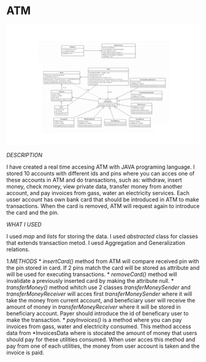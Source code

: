 # ATM

![ATMDiagram](docs/AtmDiagram.png)

   _DESCRIPTION_
   
   I have created a real time accesing ATM with JAVA programing language. I stored 10 accounts with different ids and pins where you can acces one of these accounts in ATM and do transactions, such as: withdraw, insert money, check money, view private data, transfer money from another account, and pay invoices from gass, water an electricity services.
   Each usser account has own bank card that should be introduced in ATM to make transactions. When the card is removed, ATM will request again to introduce the card and the pin.
   
   _WHAT I USED_
   
   I used _map_ and _lists_ for storing the data. 
   I used _abstracted_ class for classes that extends transaction metod.
   I uesd Aggregation and Generalization relations.
   
   1._METHODS_
    * _insertCard()_ method from ATM will compare received pin with the pin stored in card. If 2 pins match the card will be stored as attribute and will be used for executing transactions.
    * _removeCard()_ method will invalidate a previously inserted card by making the attribute null.
    * _transferMoney()_ method whitch use 2 classes _transferMoneySender_ and _transferMoneyReceiver_ will acces first _transferMoneySender_ where it will take the money from current account, and beneficiary user will receive the amount of money in _transferMoneyReceiver_ where it will be stored in beneficiary account. Payer should introduce the id of beneficary user to make the transaction.
    * _payInvoices()_ is a method where you can pay invoices from gass, water and electricity consumed. This method access data from *InvoicesData where is stocated the amount of money that users should pay for these utilities consumed. When user acces this method and pay from one of each utilities, the money from user account is taken and the invoice is paid.

